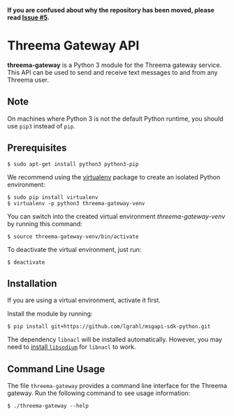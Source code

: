 **If you are confused about why the repository has been moved, please read [Issue #5](https://github.com/lgrahl/threema-msgapi-sdk-python/issues/5).**

# Threema Gateway API

**threema-gateway** is a Python 3 module for the Threema gateway service. This API can
be used to send and receive text messages to and from any Threema user.

## Note

On machines where Python 3 is not the default Python runtime, you should use
``pip3`` instead of ``pip``.

## Prerequisites

```
$ sudo apt-get install python3 python3-pip
```

We recommend using the [virtualenv](https://virtualenv.readthedocs.org/en/latest/)
package to create an isolated Python environment:

```
$ sudo pip install virtualenv
$ virtualenv -p python3 threema-gateway-venv
```

You can switch into the created virtual environment *threema-gateway-venv*
by running this command:

```
$ source threema-gateway-venv/bin/activate
```

To deactivate the virtual environment, just run:

```
$ deactivate
```

## Installation

If you are using a virtual environment, activate it first.

Install the module by running:

```
$ pip install git+https://github.com/lgrahl/msgapi-sdk-python.git
```

The dependency ``libnacl`` will be installed automatically. However, you may need to
[install ``libsodium``](https://download.libsodium.org/doc/installation/index.html) for ``libnacl``
to work. 

## Command Line Usage

The file ``threema-gateway`` provides a command line interface for the Threema gateway.
Run the following command to see usage information:

```
$ ./threema-gateway --help
```
